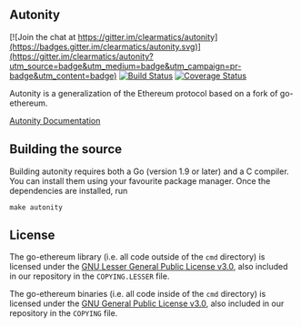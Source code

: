## Autonity

[![Join the chat at https://gitter.im/clearmatics/autonity](https://badges.gitter.im/clearmatics/autonity.svg)](https://gitter.im/clearmatics/autonity?utm_source=badge&utm_medium=badge&utm_campaign=pr-badge&utm_content=badge)
[![Build Status](https://travis-ci.org/clearmatics/autonity.svg?branch=master)](https://travis-ci.org/clearmatics/autonity)
[![Coverage Status](https://coveralls.io/repos/github/clearmatics/autonity/badge.svg?branch=tendermint)](https://coveralls.io/github/clearmatics/autonity?branch=tendermint)

Autonity is a generalization of the Ethereum protocol based on a fork of go-ethereum.

[Autonity Documentation](https://docs.autonity.io)

## Building the source

Building autonity requires both a Go (version 1.9 or later) and a C compiler.
You can install them using your favourite package manager.
Once the dependencies are installed, run

    make autonity

## License

The go-ethereum library (i.e. all code outside of the `cmd` directory) is licensed under the
[GNU Lesser General Public License v3.0](https://www.gnu.org/licenses/lgpl-3.0.en.html), also
included in our repository in the `COPYING.LESSER` file.

The go-ethereum binaries (i.e. all code inside of the `cmd` directory) is licensed under the
[GNU General Public License v3.0](https://www.gnu.org/licenses/gpl-3.0.en.html), also included
in our repository in the `COPYING` file.
